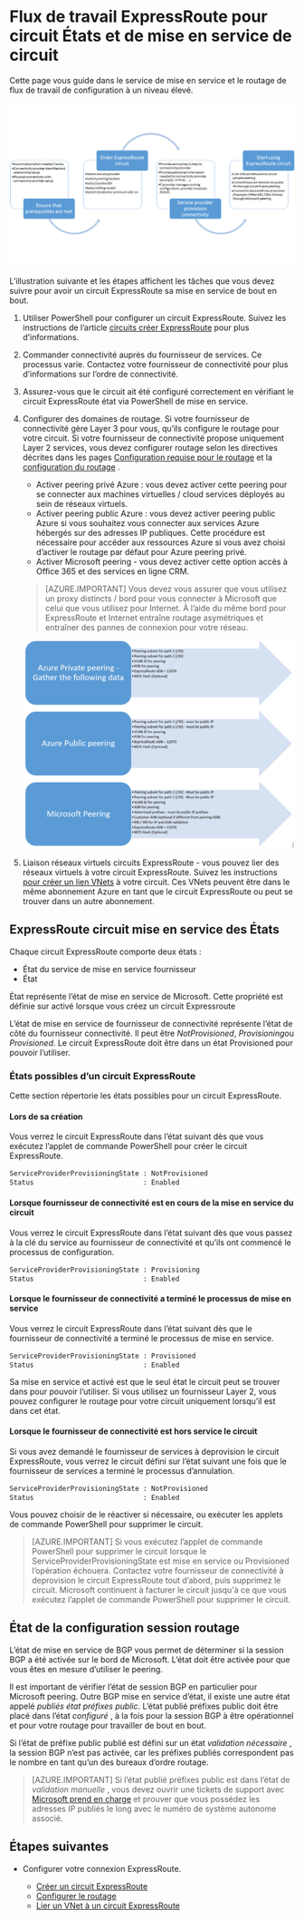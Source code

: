 <properties
   pageTitle="Flux de travail pour configurer un circuit ExpressRoute | Microsoft Azure"
   description="Cette page vous guide dans les flux de travail pour la configuration peerings et circuit ExpressRoute"
   documentationCenter="na"
   services="expressroute"
   authors="cherylmc"
   manager="carmonm"
   editor="" />
<tags
   ms.service="expressroute"
   ms.devlang="na"
   ms.topic="article" 
   ms.tgt_pltfrm="na"
   ms.workload="infrastructure-services"
   ms.date="10/10/2016"
   ms.author="cherylmc"/>

# <a name="expressroute-workflows-for-circuit-provisioning-and-circuit-states"></a>Flux de travail ExpressRoute pour circuit États et de mise en service de circuit

Cette page vous guide dans le service de mise en service et le routage de flux de travail de configuration à un niveau élevé.

![](./media/expressroute-workflows/expressroute-circuit-workflow.png)

L’illustration suivante et les étapes affichent les tâches que vous devez suivre pour avoir un circuit ExpressRoute sa mise en service de bout en bout. 

1. Utiliser PowerShell pour configurer un circuit ExpressRoute. Suivez les instructions de l’article [circuits créer ExpressRoute](expressroute-howto-circuit-classic.md) pour plus d’informations.

2. Commander connectivité auprès du fournisseur de services. Ce processus varie. Contactez votre fournisseur de connectivité pour plus d’informations sur l’ordre de connectivité.

3. Assurez-vous que le circuit ait été configuré correctement en vérifiant le circuit ExpressRoute état via PowerShell de mise en service. 

4. Configurer des domaines de routage. Si votre fournisseur de connectivité gère Layer 3 pour vous, qu’ils configure le routage pour votre circuit. Si votre fournisseur de connectivité propose uniquement Layer 2 services, vous devez configurer routage selon les directives décrites dans les pages [Configuration requise pour le routage](expressroute-routing.md) et la [configuration du routage](expressroute-howto-routing-classic.md) .

    -  Activer peering privé Azure : vous devez activer cette peering pour se connecter aux machines virtuelles / cloud services déployés au sein de réseaux virtuels.
    -  Activer peering public Azure : vous devez activer peering public Azure si vous souhaitez vous connecter aux services Azure hébergés sur des adresses IP publiques. Cette procédure est nécessaire pour accéder aux ressources Azure si vous avez choisi d’activer le routage par défaut pour Azure peering privé.
    -  Activer Microsoft peering - vous devez activer cette option accès à Office 365 et des services en ligne CRM. 
    
    >[AZURE.IMPORTANT] Vous devez vous assurer que vous utilisez un proxy distincts / bord pour vous connecter à Microsoft que celui que vous utilisez pour Internet. À l’aide du même bord pour ExpressRoute et Internet entraîne routage asymétriques et entraîner des pannes de connexion pour votre réseau.

    ![](./media/expressroute-workflows/routing-workflow.png)


5. Liaison réseaux virtuels circuits ExpressRoute - vous pouvez lier des réseaux virtuels à votre circuit ExpressRoute. Suivez les instructions [pour créer un lien VNets](expressroute-howto-linkvnet-arm.md) à votre circuit. Ces VNets peuvent être dans le même abonnement Azure en tant que le circuit ExpressRoute ou peut se trouver dans un autre abonnement.


## <a name="expressroute-circuit-provisioning-states"></a>ExpressRoute circuit mise en service des États

Chaque circuit ExpressRoute comporte deux états :

- État du service de mise en service fournisseur
- État

État représente l’état de mise en service de Microsoft. Cette propriété est définie sur activé lorsque vous créez un circuit Expressroute

L’état de mise en service de fournisseur de connectivité représente l’état de côté du fournisseur connectivité. Il peut être *NotProvisioned*, *Provisioning*ou *Provisioned*. Le circuit ExpressRoute doit être dans un état Provisioned pour pouvoir l’utiliser.

### <a name="possible-states-of-an-expressroute-circuit"></a>États possibles d’un circuit ExpressRoute

Cette section répertorie les états possibles pour un circuit ExpressRoute.

#### <a name="at-creation-time"></a>Lors de sa création

Vous verrez le circuit ExpressRoute dans l’état suivant dès que vous exécutez l’applet de commande PowerShell pour créer le circuit ExpressRoute.

    ServiceProviderProvisioningState : NotProvisioned
    Status                           : Enabled


#### <a name="when-connectivity-provider-is-in-the-process-of-provisioning-the-circuit"></a>Lorsque fournisseur de connectivité est en cours de la mise en service du circuit

Vous verrez le circuit ExpressRoute dans l’état suivant dès que vous passez à la clé du service au fournisseur de connectivité et qu’ils ont commencé le processus de configuration.

    ServiceProviderProvisioningState : Provisioning
    Status                           : Enabled


#### <a name="when-connectivity-provider-has-completed-the-provisioning-process"></a>Lorsque le fournisseur de connectivité a terminé le processus de mise en service

Vous verrez le circuit ExpressRoute dans l’état suivant dès que le fournisseur de connectivité a terminé le processus de mise en service.

    ServiceProviderProvisioningState : Provisioned
    Status                           : Enabled

Sa mise en service et activé est que le seul état le circuit peut se trouver dans pour pouvoir l’utiliser. Si vous utilisez un fournisseur Layer 2, vous pouvez configurer le routage pour votre circuit uniquement lorsqu’il est dans cet état.

#### <a name="when-connectivity-provider-is-deprovisioning-the-circuit"></a>Lorsque le fournisseur de connectivité est hors service le circuit

Si vous avez demandé le fournisseur de services à deprovision le circuit ExpressRoute, vous verrez le circuit défini sur l’état suivant une fois que le fournisseur de services a terminé le processus d’annulation.


    ServiceProviderProvisioningState : NotProvisioned
    Status                           : Enabled


Vous pouvez choisir de le réactiver si nécessaire, ou exécuter les applets de commande PowerShell pour supprimer le circuit.  

>[AZURE.IMPORTANT] Si vous exécutez l’applet de commande PowerShell pour supprimer le circuit lorsque le ServiceProviderProvisioningState est mise en service ou Provisioned l’opération échouera. Contactez votre fournisseur de connectivité à deprovision le circuit ExpressRoute tout d’abord, puis supprimez le circuit. Microsoft continuent à facturer le circuit jusqu'à ce que vous exécutez l’applet de commande PowerShell pour supprimer le circuit.


## <a name="routing-session-configuration-state"></a>État de la configuration session routage

L’état de mise en service de BGP vous permet de déterminer si la session BGP a été activée sur le bord de Microsoft. L’état doit être activée pour que vous êtes en mesure d’utiliser le peering.

Il est important de vérifier l’état de session BGP en particulier pour Microsoft peering. Outre BGP mise en service d’état, il existe une autre état appelé *publiés état préfixes public*. L’état publié préfixes public doit être placé dans l’état *configuré* , à la fois pour la session BGP à être opérationnel et pour votre routage pour travailler de bout en bout. 

Si l’état de préfixe public publié est défini sur un état *validation nécessaire* , la session BGP n’est pas activée, car les préfixes publiés correspondent pas le nombre en tant qu’un des bureaux d’ordre routage. 

>[AZURE.IMPORTANT] Si l’état publié préfixes public est dans l’état de *validation manuelle* , vous devez ouvrir une tickets de support avec [Microsoft prend en charge](https://portal.azure.com/?#blade/Microsoft_Azure_Support/HelpAndSupportBlade) et prouver que vous possédez les adresses IP publiés le long avec le numéro de système autonome associé.


## <a name="next-steps"></a>Étapes suivantes

- Configurer votre connexion ExpressRoute.

    - [Créer un circuit ExpressRoute](expressroute-howto-circuit-arm.md)
    - [Configurer le routage](expressroute-howto-routing-arm.md)
    - [Lier un VNet à un circuit ExpressRoute](expressroute-howto-linkvnet-arm.md)
